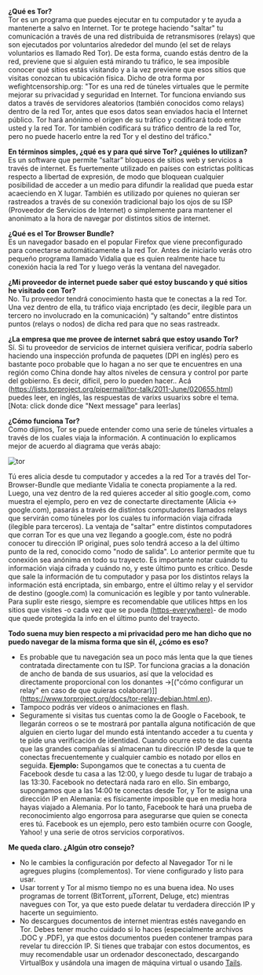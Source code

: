 **¿Qué es Tor?**  
Tor es un programa que puedes ejecutar en tu computador y te ayuda a mantenerte a salvo en Internet. Tor te protege haciendo "saltar" tu comunicación a través de una red distribuida de retransmisores (relays) que son ejecutados por voluntarios alrededor del mundo (el set de relays voluntarios es llamado Red Tor). De esta forma, cuando estás dentro de la red, previene que si alguien está mirando tu tráfico, le sea imposible conocer qué sitios estás visitando y a la vez previene que esos sitios que visitas conozcan tu ubicación física.
Dicho de otra forma por wefightcensorship.org: "Tor es una red de túneles virtuales que le permite mejorar su privacidad y seguridad en Internet. Tor funciona enviando sus datos a través de servidores aleatorios (también conocidos como relays) dentro de la red Tor, antes que esos datos sean enviados hacia el Internet público. Tor hará anónimo el origen de su tráfico y codificará todo entre usted y la red Tor. Tor también codificará su tráfico dentro de la red Tor, pero no puede hacerlo entre la red Tor y el destino del tráfico."

**En términos simples, ¿qué es y para qué sirve Tor? ¿quiénes lo utilizan?**    
Es un software que permite “saltar” bloqueos de sitios web y servicios a través de internet. Es fuertemente utilizado en países con estrictas políticas respecto a libertad de expresión, de modo que bloquean cualquier posibilidad de acceder a un medio para difundir la realidad que pueda estar acaeciendo en X lugar. También es utilizado por quienes no quieran ser rastreados a través de su conexión tradicional bajo los ojos de su ISP (Proveedor de Servicios de Internet) o simplemente para mantener el anonimato a la hora de navegar por distintos sitios de internet.

**¿Qué es el Tor Browser Bundle?**  
Es un navegador basado en el popular Firefox que viene preconfigurado para conectarse automáticamente a la red Tor. Antes de iniciarlo verás otro pequeño programa llamado Vidalia que es quien realmente hace tu conexión hacia la red Tor y luego verás la ventana del navegador.  

**¿Mi proveedor de internet puede saber qué estoy buscando y qué sitios he visitado con Tor?**  
No. Tu proveedor tendrá conocimiento hasta que te conectas a la red Tor. Una vez dentro de ella, tu tráfico viaja encriptado (es decir, ilegible para un tercero no involucrado en la comunicación) “y saltando” entre distintos puntos (relays o nodos) de dicha red para que no seas rastreadx.  

**¿La empresa que me provee de internet sabrá que estoy usando Tor?**  
Sí. Si tu proveedor de servicios de internet quisiera verificar, podría saberlo haciendo una inspección profunda de paquetes (DPI en inglés) pero es bastante poco probable que lo hagan a no ser que te encuentres en una región como China donde hay altos niveles de censura y control por parte del gobierno. Es decir, díficil, pero lo pueden hacer.. Acá (https://lists.torproject.org/pipermail/tor-talk/2011-June/020655.html) puedes leer, en inglés, las respuestas de varixs usuarixs sobre el tema. [Nota: click donde dice "Next message" para leerlas]

**¿Cómo funciona Tor?**  
Como dijimos, Tor se puede entender como una serie de túneles virtuales a través de los cuales viaja la información. A continuación lo explicamos mejor de acuerdo al diagrama que verás abajo: 

![tor](https://github.com/nicht/lag/blob/master/tor/imagenes/tor.png)

Tú eres alicia desde tu computador y accedes a la red Tor a través del Tor-Browser-Bundle que mediante Vidalia te conecta propiamente a la red. Luego, una vez dentro de la red quieres acceder al sitio google.com, como muestra el ejemplo, pero en vez de conectarte directamente (Alicia <-> google.com), pasarás a través de distintos computadores llamados relays  que servirán como túneles por los cuales tu información viaja cifrada (ilegible para terceros). La ventaja de "saltar" entre distintos computadores que corran Tor es que una vez llegando a google.com, éste no podrá conocer tu dirección IP original, pues solo tendrá acceso a la del último punto de la red, conocido como "nodo de salida". Lo anterior permite que tu conexión sea anónima en todo su trayecto.
Es importante notar cuándo tu información viaja cifrada y cuándo no, y este último punto es crítico. Desde que sale la información de tu computador y pasa por los distintos relays la información está encriptada, sin embargo, entre el último relay y el servidor de destino (google.com) la comunicación es legible y por tanto vulnerable. Para suplir este riesgo, siempre es recomendable que utilices https en los sitios que visites -o cada vez que se pueda [(https-everywhere)](https://www.eff.org/https-everywhere)- de modo que quede protegida la info en el último punto del trayecto.

**Todo suena muy bien respecto a mi privacidad pero me han dicho que no puedo navegar de la misma forma que sin él, ¿cómo es eso?**  
* Es probable que tu navegación sea un poco más lenta que la que tienes contratada directamente con tu ISP. Tor funciona gracias a la donación de ancho de banda de sus usuarios, así que la velocidad es directamente proporcional con los donantes →[("cómo configurar un relay" en caso de que quieras colaborar)]](https://www.torproject.org/docs/tor-relay-debian.html.en).
* Tampoco podrás ver vídeos o animaciones en flash.
* Seguramente si visitas tus cuentas como la de Google o Facebook, te llegarán correos o se te mostrará por pantalla alguna notificación de que alguien en cierto lugar del mundo está intentando acceder a tu cuenta y te pide una verificación de identidad. Cuando ocurre esto te das cuenta que las grandes compañías sí almacenan tu dirección IP desde la que te conectas frecuentemente y cualquier cambio es notado por ellos en seguida. **Ejemplo:** Supongamos que te conectas a tu cuenta de Facebook desde tu  casa a las 12:00, y luego desde tu lugar de trabajo a las 13:30.  Facebook no detectará nada raro en ello. Sin embargo, supongamos que a  las 14:00 te conectas desde Tor, y Tor te asigna una dirección IP en  Alemania: es físicamente imposible que en media hora hayas viajado a  Alemania. Por lo tanto, Facebook te hará una prueba de reconocimiento  algo engorrosa para asegurarse que quien se conecta eres tú. Facebook es  un ejemplo, pero esto también ocurre con Google, Yahoo! y una serie de  otros servicios corporativos.

**Me queda claro. ¿Algún otro consejo?**  
- No le cambies la configuración por defecto al Navegador Tor ni le agregues plugins (complementos). Tor viene configurado y listo para usar.
- Usar torrent y Tor al mismo tiempo no es una buena idea.  No uses programas de torrent (BitTorrent, µTorrent, Deluge, etc)  mientras navegues con Tor, ya que esto puede delatar tu verdadera  dirección IP y hacerte un seguimiento.
- No descargues documentos de internet mientras estés navegando en Tor.  Debes tener mucho cuidado si lo haces  (especialmente archivos .DOC y .PDF), ya que estos documentos pueden  contener trampas para revelar tu dirección IP. Si tienes que trabajar  con estos documentos, es muy recomendable usar un ordenador  desconectado, descargando VirtualBox y usándola una imagen de máquina virtual  o usando [Tails](https://tails.boum.org/).
 

